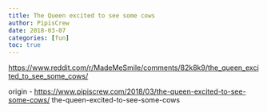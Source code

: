 ```yaml
---
title: The Queen excited to see some cows
author: PipisCrew
date: 2018-03-07
categories: [fun]
toc: true
---
```


https://www.reddit.com/r/MadeMeSmile/comments/82k8k9/the_queen_excited_to_see_some_cows/

origin - https://www.pipiscrew.com/2018/03/the-queen-excited-to-see-some-cows/ the-queen-excited-to-see-some-cows